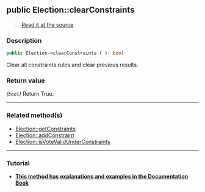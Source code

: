 ## public Election::clearConstraints

> [Read it at the source](https://github.com/julien-boudry/Condorcet/blob/master/src/Election.php#L402)

### Description    

```php
public Election->clearConstraints ( ): bool
```

Clear all constraints rules and clear previous results.
    

### Return value   

*(`bool`)* Return True.


---------------------------------------

### Related method(s)      

* [Election::getConstraints](/Docs/api-reference/Election%20Class/Election--getConstraints.md)    
* [Election::addConstraint](/Docs/api-reference/Election%20Class/Election--addConstraint.md)    
* [Election::isVoteValidUnderConstraints](/Docs/api-reference/Election%20Class/Election--isVoteValidUnderConstraints.md)    

---------------------------------------

### Tutorial

* **[This method has explanations and examples in the Documentation Book](https://www.condorcet.io/3.AsPhpLibrary/5.Votes/4.VoteConstraints)**    
